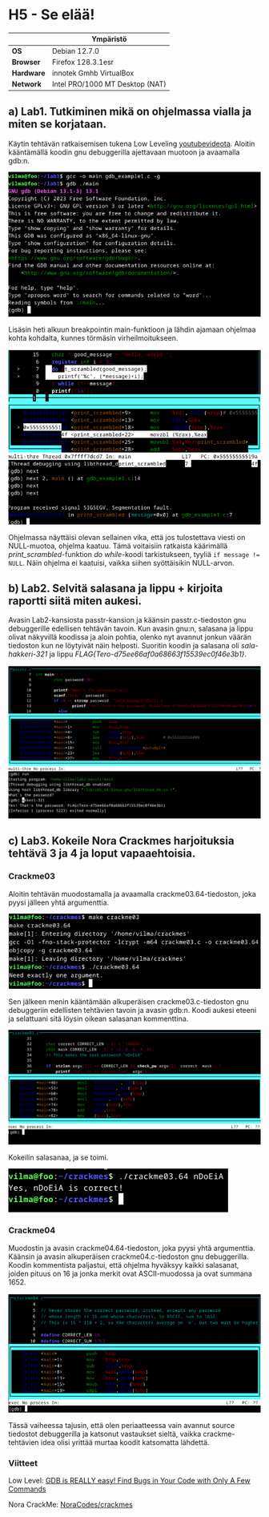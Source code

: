 # H5 - Se elää!
|       |   Ympäristö                |
|--------- | ------------------------------- |
| **OS** | Debian 12.7.0  |
| **Browser** | Firefox 128.3.1esr |
| **Hardware** | innotek Gmhb VirtualBox |
| **Network** | Intel PRO/1000 MT Desktop (NAT) |
## a) Lab1. Tutkiminen mikä on ohjelmassa vialla ja miten se korjataan.

Käytin tehtävän ratkaisemisen tukena Low Leveling [youtubevideota](#viitteet). Aloitin kääntämällä koodin gnu debuggerilla ajettavaan muotoon ja avaamalla gdb:n.

![gdb aloitus](https://github.com/vparikainen/hakkerointi-haavoittuvuudet/blob/main/pics/h5-lab1.png)

Lisäsin heti alkuun breakpointin main-funktioon ja lähdin ajamaan ohjelmaa kohta kohdalta, kunnes törmäsin virheilmoitukseen.

![muokattu main-funktio](https://github.com/vparikainen/hakkerointi-haavoittuvuudet/blob/main/pics/h5-lab1.2.png)

Ohjelmassa näyttäisi olevan sellainen vika, että jos tulostettava viesti on NULL-muotoa, ohjelma kaatuu. Tämä voitaisiin ratkaista käärimällä _print_scrambled_-funktion _do while_-koodi tarkistukseen, tyyliä ``if message != NULL``. Näin ohjelma ei kaatuisi, vaikka siihen syöttäisikin NULL-arvon.  

## b) Lab2. Selvitä salasana ja lippu + kirjoita raportti siitä miten aukesi.

Avasin Lab2-kansiosta passtr-kansion ja käänsin passtr.c-tiedoston gnu debuggerille edellisen tehtävän tavoin. Kun avasin gnu:n, salasana ja lippu olivat näkyvillä koodissa ja aloin pohtia, olenko nyt avannut jonkun väärän tiedoston kun ne löytyivät näin helposti. Suoritin koodin ja salasana oli _sala-hakkeri-321_ ja lippu _FLAG{Tero-d75ee66af0a68663f15539ec0f46e3b1}_.

![gdb passtr.c](https://github.com/vparikainen/hakkerointi-haavoittuvuudet/blob/main/pics/h5-lab2.png)

## c) Lab3. Kokeile Nora Crackmes harjoituksia tehtävä 3 ja 4 ja loput vapaaehtoisia. 

### Crackme03

Aloitin tehtävän muodostamalla ja avaamalla crackme03.64-tiedoston, joka pyysi jälleen yhtä argumenttia.

![crackme03](https://github.com/vparikainen/hakkerointi-haavoittuvuudet/blob/main/pics/h5-crackme1.png)

Sen jälkeen menin kääntämään alkuperäisen crackme03.c-tiedoston gnu debuggeriin edellisten tehtävien tavoin ja avasin gdb:n. Koodi aukesi eteeni ja selattuani sitä löysin oikean salasanan kommenttina.

![crackme03](https://github.com/vparikainen/hakkerointi-haavoittuvuudet/blob/main/pics/h5-crackme2.png)

Kokeilin salasanaa, ja se toimi.

![crackme03](https://github.com/vparikainen/hakkerointi-haavoittuvuudet/blob/main/pics/h5-crackme3.png)

### Crackme04

Muodostin ja avasin crackme04.64-tiedoston, joka pyysi yhtä argumenttia. Käänsin ja avasin alkuperäisen crackme04.c-tiedoston gnu debuggerilla. Koodin kommentista paljastui, että ohjelma hyväksyy kaikki salasanat, joiden pituus on 16 ja jonka merkit ovat ASCII-muodossa ja ovat summana 1652.

![crackme03](https://github.com/vparikainen/hakkerointi-haavoittuvuudet/blob/main/pics/h5-crackme4.png)

Tässä vaiheessa tajusin, että olen periaatteessa vain avannut source tiedostot debuggerilla ja katsonut vastaukset sieltä, vaikka crackme-tehtävien idea olisi yrittää murtaa koodit katsomatta lähdettä.

### Viitteet

Low Level: [GDB is REALLY easy! Find Bugs in Your Code with Only A Few Commands](https://www.youtube.com/watch?v=Dq8l1_-QgAc&ab_channel=LowLevel)

Nora CrackMe: [NoraCodes/crackmes](https://github.com/NoraCodes/crackmes)
